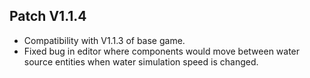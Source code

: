 ﻿## Patch V1.1.4
* Compatibility with V1.1.3 of base game.
* Fixed bug in editor where components would move between water source entities when water simulation speed is changed.